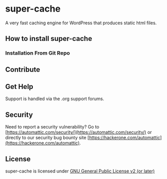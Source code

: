 # super-cache

A very fast caching engine for WordPress that produces static html files.

## How to install super-cache

### Installation From Git Repo

## Contribute

## Get Help
Support is handled via the .org support forums.
## Security

Need to report a security vulnerability? Go to [https://automattic.com/security/](https://automattic.com/security/) or directly to our security bug bounty site [https://hackerone.com/automattic](https://hackerone.com/automattic).

## License

super-cache is licensed under [GNU General Public License v2 (or later)](./LICENSE.txt)
